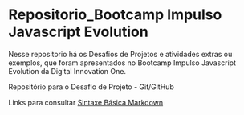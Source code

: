 # Repositorio_Bootcamp Impulso Javascript Evolution

Nesse repositorio há os Desafios de Projetos e atividades extras ou exemplos, que foram apresentados no Bootcamp Impulso Javascript Evolution da Digital Innovation One. 

Repositório para o Desafio de Projeto - Git/GitHub

Links para consultar
[Sintaxe Básica Markdown](https://www.markdownguide.org/basic-syntax/)
